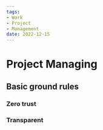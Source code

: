 ```yaml
---
tags:
- Work
- Project
- Management
date: 2022-12-15
---
```


# Project Managing

## Basic ground rules

### Zero trust



### Transparent



